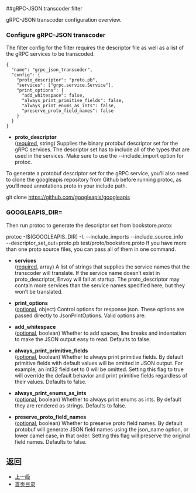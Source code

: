 ##gRPC-JSON transcoder filter


gRPC-JSON transcoder configuration overview.

### Configure gRPC-JSON transcoder
The filter config for the filter requires the descriptor file as well as a list of the gRPC services to be transcoded.

```
{
  "name": "grpc_json_transcoder",
  "config": {
    "proto_descriptor": "proto.pb",
    "services": ["grpc.service.Service"],
    "print_options": {
      "add_whitespace": false,
      "always_print_primitive_fields": false,
      "always_print_enums_as_ints": false,
      "preserve_proto_field_names": false
    }
  }
}
```
- **proto_descriptor**<br />
	([required](#), string) Supplies the binary protobuf descriptor set for the gRPC services. The descriptor set has to include all of the types that are used in the services. Make sure to use the --include_import option for protoc.


To generate a protobuf descriptor set for the gRPC service, you’ll also need to clone the googleapis repository from Github before running protoc, as you’ll need annotations.proto in your include path.

git clone https://github.com/googleapis/googleapis
### GOOGLEAPIS_DIR=<your-local-googleapis-folder>
Then run protoc to generate the descriptor set from bookstore.proto:

protoc -I$(GOOGLEAPIS_DIR) -I. --include_imports --include_source_info \
  --descriptor_set_out=proto.pb test/proto/bookstore.proto
If you have more than one proto source files, you can pass all of them in one command.

- **services**<br />
	([required](#), array) A list of strings that supplies the service names that the transcoder will translate. If the service name doesn’t exist in proto_descriptor, Envoy will fail at startup. The proto_descriptor may contain more services than the service names specified here, but they won’t be translated.

- **print_options**<br />
	([optional](#), object) Control options for response json. These options are passed directly to JsonPrintOptions. Valid options are:


- **add_whitespace**<br />
	([optional](#), boolean) Whether to add spaces, line breaks and indentation to make the JSON output easy to read. Defaults to false.

- **always_print_primitive_fields**<br />
	([optional](#), boolean) Whether to always print primitive fields. By default primitive fields with default values will be omitted in JSON output. For example, an int32 field set to 0 will be omitted. Setting this flag to true will override the default behavior and print primitive fields regardless of their values. Defaults to false.

- **always_print_enums_as_ints**<br />
	([optional](#), boolean) Whether to always print enums as ints. By default they are rendered as strings. Defaults to false.

- **preserve_proto_field_names**<br />
	([optional](#), boolean) Whether to preserve proto field names. By default protobuf will generate JSON field names using the json_name option, or lower camel case, in that order. Setting this flag will preserve the original field names. Defaults to false.


## 返回
- [上一级](../HTTPfilters.md)
- [首页目录](../../README.md)